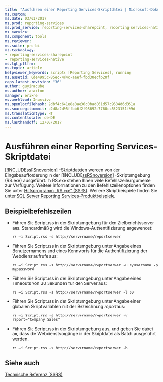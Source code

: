 ```yaml
---
title: "Ausführen einer Reporting Services-Skriptdatei | Microsoft-Dokumentation"
ms.custom: 
ms.date: 03/01/2017
ms.prod: reporting-services
ms.prod_service: reporting-services-sharepoint, reporting-services-native
ms.service: 
ms.component: tools
ms.reviewer: 
ms.suite: pro-bi
ms.technology:
- reporting-services-sharepoint
- reporting-services-native
ms.tgt_pltfrm: 
ms.topic: article
helpviewer_keywords: scripts [Reporting Services], running
ms.assetid: 0de4995c-85ec-4d4c-aaef-fbd30edfb20f
caps.latest.revision: "36"
author: guyinacube
ms.author: asaxton
manager: erikre
ms.workload: Inactive
ms.openlocfilehash: 2dbf4c641e8e8ae36c0bad861d57c9684d6d351a
ms.sourcegitcommit: b2d8a2d95ffbb6f2f98692d7760cc5523151f99d
ms.translationtype: HT
ms.contentlocale: de-DE
ms.lasthandoff: 12/05/2017
---
```

# <a name="run-a-reporting-services-script-file"></a>Ausführen einer Reporting Services-Skriptdatei
  [!INCLUDE[ssRSnoversion](../../includes/ssrsnoversion-md.md)] -Skriptdateien werden von der Eingabeaufforderung in der [!INCLUDE[ssRSnoversion](../../includes/ssrsnoversion-md.md)] -Skriptumgebung (RS.exe) ausgeführt. In RS.exe stehen Ihnen viele Befehlszeileargumente zur Verfügung. Weitere Informationen zu den Befehlszeilenoptionen finden Sie unter [Hilfsprogramm „RS.exe“ (SSRS)](../../reporting-services/tools/rs-exe-utility-ssrs.md). Weitere Skriptbeispiele finden Sie unter [SQL Server Reporting Services-Produktbeispiele](http://go.microsoft.com/fwlink/?LinkId=177889).  
  
## <a name="sample-command-lines"></a>Beispielbefehlszeilen  
  
-   Führen Sie Script.rss in der Skriptumgebung für den Zielberichtsserver aus. Standardmäßig wird die Windows-Authentifizierung angewendet:  
  
    ```  
    rs –i Script.rss -s http://servername/reportserver  
    ```  
  
-   Führen Sie Script.rss in der Skriptumgebung unter Angabe eines Benutzernamens und eines Kennworts für die Authentifizierung der Webdienstaufrufe aus:  
  
    ```  
    rs –i Script.rss -s http://servername/reportserver -u myusername -p mypassword  
    ```  
  
-   Führen Sie Script.rss in der Skriptumgebung unter Angabe eines Timeouts von 30 Sekunden für den Server aus:  
  
    ```  
    rs –i Script.rss -s http://servername/reportserver -l 30  
    ```  
  
-   Führen Sie Script.rss in der Skriptumgebung unter Angabe einer globalen Skriptvariablen mit der Bezeichnung *report*aus:  
  
    ```  
    rs –i Script.rss -s http://servername/reportserver -v report="Company Sales"  
    ```  
  
-   Führen Sie Script.rss in der Skriptumgebung aus, und geben Sie dabei an, dass die Webdienstvorgänge in der Skriptdatei als Batch ausgeführt werden.  
  
    ```  
    rs –i Script.rss -s http://servername/reportserver -b  
    ```  
  
## <a name="see-also"></a>Siehe auch  
 [Technische Referenz &#40;SSRS&#41;](../../reporting-services/technical-reference-ssrs.md)  
  
  
